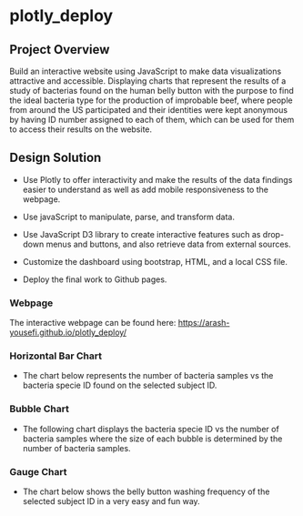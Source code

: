 # plotly_deploy


## Project Overview

Build an interactive website using JavaScript to make data visualizations attractive and accessible. Displaying charts that represent the results of a study of bacterias found on the human belly button with the purpose to find the ideal bacteria type for the production of improbable beef, where people from around the US participated and their identities were kept anonymous by having ID number assigned to each of them, which can be used for them to access their results on the website.

## Design Solution

- Use Plotly to offer interactivity and make the results of the data findings easier to understand as well as add mobile responsiveness to the webpage.
- Use javaScript to manipulate, parse, and transform data.
- Use JavaScript D3 library to create interactive features such as drop-down menus and buttons, and also retrieve data from external sources. 

- Customize the dashboard using bootstrap, HTML, and a local CSS file.
- Deploy the final work to Github pages.


### Webpage

The interactive webpage can be found here: https://arash-yousefi.github.io/plotly_deploy/


### Horizontal Bar Chart

- The chart below represents the number of bacteria samples vs the bacteria specie ID found on the selected subject ID.


### Bubble Chart

- The following chart displays the bacteria specie ID vs the number of bacteria samples where the size of each bubble is determined by the number of bacteria samples.



### Gauge Chart

- The chart below shows the belly button washing frequency of the selected subject ID in a very easy and fun way.


